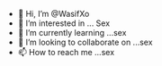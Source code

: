 - 👋 Hi, I’m @WasifXo
- 👀 I’m interested in ... Sex
- 🌱 I’m currently learning ...sex
- 💞️ I’m looking to collaborate on ...sex
- 📫 How to reach me ...sex

<!---
WasifXo/WasifXo is a ✨ special ✨ repository because its `README.md` (this file) appears on your GitHub profile.
You can click the Preview link to take a look at your changes.
--->
